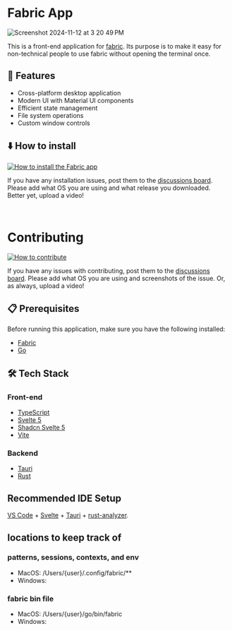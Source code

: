 # Fabric App

![Screenshot 2024-11-12 at 3 20 49 PM](https://github.com/user-attachments/assets/65b191ef-20c7-45b9-9cbd-f9e4672f4b15)

This is a front-end application for [fabric](https://github.com/danielmiessler/fabric). Its purpose is to make it easy for non-technical people to use fabric without opening the terminal once.

## 🚀 Features

- Cross-platform desktop application
- Modern UI with Material UI components
- Efficient state management
- File system operations
- Custom window controls

## ⬇️ How to install
[![How to install the Fabric app](https://github.com/user-attachments/assets/bd55f2b2-185c-4b23-815d-6b96a60f742e)](https://www.loom.com/share/e833153a18ab4b1f843f812255e53dd3)

If you have any installation issues, post them to the [discussions board](https://github.com/noamsiegel/fabric-app/discussions). Please add what OS you are using and what release you downloaded. Better yet, upload a video!

<br>

# Contributing
[![How to contribute](https://github.com/user-attachments/assets/6c5d7da9-bbe0-43ad-acd2-8037c4ad4554)](https://www.loom.com/share/aaa80d725e754de282790d2492dd2399)

If you have any issues with contributing, post them to the [discussions board](https://github.com/noamsiegel/fabric-app/discussions). Please add what OS you are using and screenshots of the issue. Or, as always, upload a video!

## 📋 Prerequisites

Before running this application, make sure you have the following installed:

- [Fabric](https://github.com/danielmiessler/fabric)
- [Go](https://go.dev/doc/install)

## 🛠️ Tech Stack
### Front-end

- [TypeScript](https://www.typescriptlang.org)
- [Svelte 5](https://svelte.dev/docs/svelte/overview)
- [Shadcn Svelte 5](https://next.shadcn-svelte.com/docs)
- [Vite](https://vite.dev)

### Backend
- [Tauri](https://v2.tauri.app/start/)
- [Rust](https://doc.rust-lang.org/book/title-page.html)



## Recommended IDE Setup

[VS Code](https://code.visualstudio.com/) + [Svelte](https://marketplace.visualstudio.com/items?itemName=svelte.svelte-vscode) + [Tauri](https://marketplace.visualstudio.com/items?itemName=tauri-apps.tauri-vscode) + [rust-analyzer](https://marketplace.visualstudio.com/items?itemName=rust-lang.rust-analyzer).

## locations to keep track of
### patterns, sessions, contexts, and env
- MacOS: /Users/{user}/.config/fabric/**
- Windows: 
### fabric bin file
- MacOS: /Users/{user}/go/bin/fabric
- Windows:
